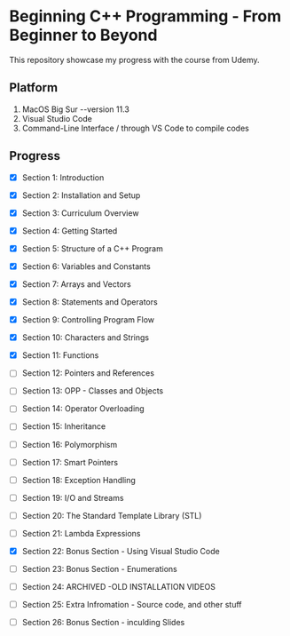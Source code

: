 # Beginning C++ Programming - From Beginner to Beyond
This repository showcase my progress with the course from Udemy.
## Platform
1. MacOS Big Sur --version 11.3
2. Visual Studio Code
3. Command-Line Interface / through VS Code to compile codes
## Progress
- [x] Section 1: Introduction
- [x] Section 2: Installation and Setup
- [x] Section 3: Curriculum Overview
- [x] Section 4: Getting Started
- [x] Section 5: Structure of a C++ Program
- [x] Section 6: Variables and Constants
- [x] Section 7: Arrays and Vectors
- [x] Section 8: Statements and Operators
- [x] Section 9: Controlling Program Flow
- [x] Section 10: Characters and Strings
- [x] Section 11: Functions
- [ ] Section 12: Pointers and References
- [ ] Section 13: OPP - Classes and Objects
- [ ] Section 14: Operator Overloading
- [ ] Section 15: Inheritance
- [ ] Section 16: Polymorphism
- [ ] Section 17: Smart Pointers
- [ ] Section 18: Exception Handling
- [ ] Section 19: I/O and Streams
- [ ] Section 20: The Standard Template Library (STL)
- [ ] Section 21: Lambda Expressions
- [x] Section 22: Bonus Section - Using Visual Studio Code
- [ ] Section 23: Bonus Section - Enumerations
- [ ] Section 24: ARCHIVED -OLD INSTALLATION VIDEOS
- [ ] Section 25: Extra Infromation - Source code, and other stuff
- [ ] Section 26: Bonus Section - inculding Slides

